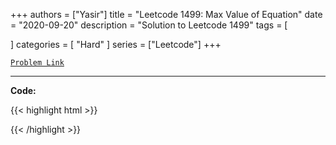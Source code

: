 
+++
authors = ["Yasir"]
title = "Leetcode 1499: Max Value of Equation"
date = "2020-09-20"
description = "Solution to Leetcode 1499"
tags = [
    
]
categories = [
    "Hard"
]
series = ["Leetcode"]
+++



[`Problem Link`](https://leetcode.com/problems/max-value-of-equation/description/)

---

**Code:**

{{< highlight html >}}

{{< /highlight >}}

